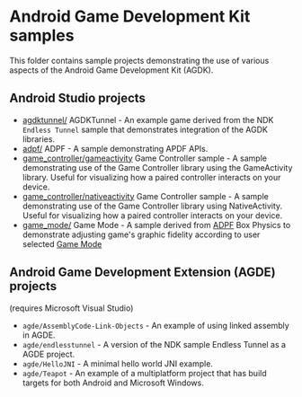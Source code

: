 # Android Game Development Kit samples

This folder contains sample projects demonstrating the use of various aspects
of the Android Game Development Kit (AGDK).

## Android Studio projects

* [agdktunnel/](agdktunnel) AGDKTunnel - An example game derived from the NDK
`Endless Tunnel` sample that demonstrates integration of the AGDK libraries.
* [adpf/](adpf) ADPF - A sample demonstrating APDF APIs.
* [game_controller/gameactivity](game_controller/gameactivity) Game Controller sample - A sample demonstrating use of the Game Controller library using the GameActivity library. Useful for visualizing how a paired controller interacts on your device.
* [game_controller/nativeactivity](game_controller/nativeactivity) Game Controller sample - A sample demonstrating use of the Game Controller library using NativeActivity. Useful for visualizing how a paired controller interacts on your device.
* [game_mode/](game_mode) Game Mode - A sample derived from [ADPF](adpf) Box Physics to demonstrate adjusting game's graphic fidelity according to user selected [Game Mode](https://developer.android.com/games/gamemode/gamemode-api)

## Android Game Development Extension (AGDE) projects

(requires Microsoft Visual Studio)

* `agde/AssemblyCode-Link-Objects` - An example of using linked assembly in AGDE.
* `agde/endlesstunnel` - A version of the NDK sample Endless Tunnel as a AGDE project.
* `agde/HelloJNI` - A minimal hello world JNI example.
* `agde/Teapot` - An example of a multiplatform project that has build targets
for both Android and Microsoft Windows.

